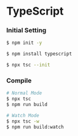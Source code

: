 # TypeScript

### Initial Setting

```bash
$ npm init -y

$ npm install typescript

$ npx tsc --init
```

### Compile

```bash
# Normal Mode
$ npx tsc
$ npm run build

# Watch Mode
$ npx tsc -w
$ npm run build:watch
```